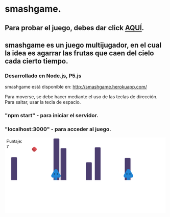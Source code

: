 # smashgame.

## Para probar el juego, debes dar click [AQUÍ](http://smashgame.herokuapp.com/).

## smashgame es un juego multijugador, en el cual la idea es agarrar las frutas que caen del cielo cada cierto tiempo.

### Desarrollado en Node.js, P5.js

smashgame está disponible en: http://smashgame.herokuapp.com/

Para moverse, se debe hacer mediante el uso de las teclas de dirección.
Para saltar, usar la tecla de espacio.

### "npm start"      - para iniciar el servidor.
### "localhost:3000" - para acceder al juego.

![imagen smashgame](https://raw.githubusercontent.com/juanmarcoscabezas/smashgame/master/smasggame.png)
